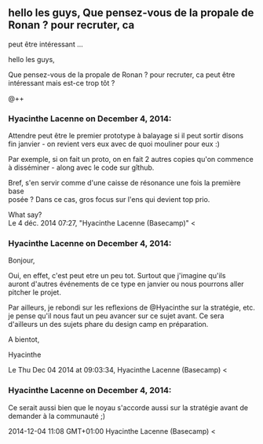 ## hello les guys, Que pensez-vous de la propale de Ronan ? pour recruter, ca
peut être intéressant ...



hello les guys,  
  
Que pensez-vous de la propale de Ronan ? pour recruter, ca peut être
intéressant mais est-ce trop tôt ?  
  
@++



### **Hyacinthe Lacenne** on December 4, 2014:



Attendre peut être le premier prototype à balayage si il peut sortir disons  
fin janvier - on revient vers eux avec de quoi mouliner pour eux :)  
  
Par exemple, si on fait un proto, on en fait 2 autres copies qu'on commence  
à disséminer - along avec le code sur gîthub.  
  
Bref, s'en servir comme d'une caisse de résonance une fois la première base  
posée ? Dans ce cas, gros focus sur l'ens qui devient top prio.  
  
What say?  
Le 4 déc. 2014 07:27, "Hyacinthe Lacenne (Basecamp)" &lt;



### **Hyacinthe Lacenne** on December 4, 2014:



Bonjour,  
  
Oui, en effet, c'est peut etre un peu tot. Surtout que j'imagine qu'ils  
auront d'autres événements de ce type en janvier ou nous pourrons aller  
pitcher le projet.  
  
Par ailleurs, je rebondi sur les reflexions de @Hyacinthe sur la stratégie, etc.  
je pense qu'il nous faut un peu avancer sur ce sujet avant. Ce sera  
d'ailleurs un des sujets phare du design camp en préparation.  
  
A bientot,  
  
Hyacinthe  
  
Le Thu Dec 04 2014 at 09:03:34, Hyacinthe Lacenne (Basecamp) &lt;



### **Hyacinthe Lacenne** on December 4, 2014:



Ce serait aussi bien que le noyau s'accorde aussi sur la stratégie avant de  
demander à la communauté ;)  
  
2014-12-04 11:08 GMT+01:00 Hyacinthe Lacenne (Basecamp) &lt;



